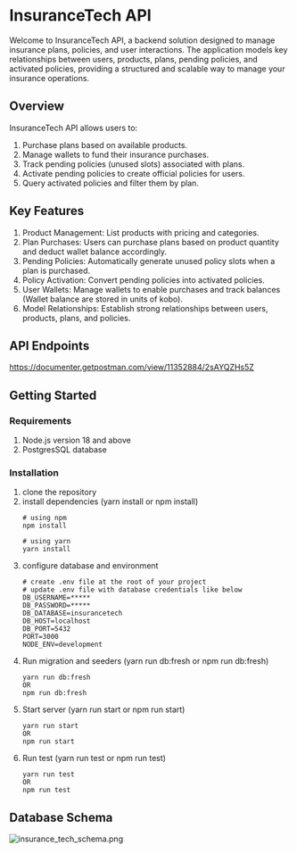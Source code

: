 # InsuranceTech API
Welcome to InsuranceTech API, a backend solution designed to manage insurance plans, policies, and user interactions. The application models key relationships between users, products, plans, pending policies, and activated policies, providing a structured and scalable way to manage your insurance operations.

## Overview

InsuranceTech API allows users to:

1. Purchase plans based on available products.
2. Manage wallets to fund their insurance purchases.
3. Track pending policies (unused slots) associated with plans.
4. Activate pending policies to create official policies for users.
5. Query activated policies and filter them by plan.

## Key Features

1. Product Management: List products with pricing and categories.
2. Plan Purchases: Users can purchase plans based on product quantity and deduct wallet balance accordingly.
3. Pending Policies: Automatically generate unused policy slots when a plan is purchased.
4. Policy Activation: Convert pending policies into activated policies.
5. User Wallets: Manage wallets to enable purchases and track balances (Wallet balance are stored in units of kobo).
6. Model Relationships: Establish strong relationships between users, products, plans, and policies.

## API Endpoints

https://documenter.getpostman.com/view/11352884/2sAYQZHs5Z

## Getting Started

### Requirements
1. Node.js version 18 and above
2. PostgresSQL database


### Installation

1. clone the repository
2. install dependencies (yarn install or npm install)
   ```
   # using npm
   npm install
   
   # using yarn
   yarn install
   ```
3. configure database and environment
    ```
    # create .env file at the root of your project
    # update .env file with database credentials like below
    DB_USERNAME=*****
    DB_PASSWORD=*****
    DB_DATABASE=insurancetech
    DB_HOST=localhost
    DB_PORT=5432
    PORT=3000
    NODE_ENV=development
   ```
4. Run migration and seeders (yarn run db:fresh or npm run db:fresh)
    ```
   yarn run db:fresh 
   OR
   npm run db:fresh
   ```
5. Start server (yarn run start or npm run start)
    ```
    yarn run start
   OR
    npm run start
   ```
6. Run test (yarn run test or npm run test)
    ```
    yarn run test
    OR
    npm run test
    ```

## Database Schema

![insurance_tech_schema.png](insurance_tech_schema.png)





